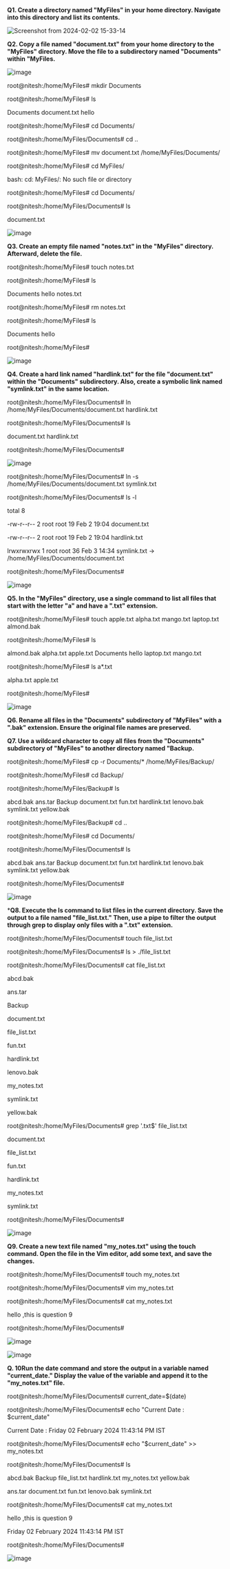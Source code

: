 **Q1. Create a directory named "MyFiles" in your home directory. Navigate into this directory and list its contents.**

![Screenshot from 2024-02-02 15-33-14](https://github.com/gitnitesh1995/Linux-Assignment-4/assets/61899084/1a964d38-a48b-49f2-870b-34cf50e4b7a5)

**Q2. Copy a file named "document.txt" from your home directory to the "MyFiles" directory. Move the file to a subdirectory named "Documents" within "MyFiles.**

![image](https://github.com/gitnitesh1995/Linux-Assignment-4/assets/61899084/949e0e9d-238b-41a9-b5cb-1844e7819b6f)

root@nitesh:/home/MyFiles# mkdir Documents

root@nitesh:/home/MyFiles# ls

Documents  document.txt  hello

root@nitesh:/home/MyFiles# cd Documents/

root@nitesh:/home/MyFiles/Documents# cd ..

root@nitesh:/home/MyFiles# mv document.txt /home/MyFiles/Documents/

root@nitesh:/home/MyFiles# cd MyFiles/

bash: cd: MyFiles/: No such file or directory

root@nitesh:/home/MyFiles# cd Documents/

root@nitesh:/home/MyFiles/Documents# ls

document.txt

![image](https://github.com/gitnitesh1995/Linux-Assignment-4/assets/61899084/87049d23-d556-43fc-aeec-3ac40612da64)

**Q3. Create an empty file named "notes.txt" in the "MyFiles" directory. Afterward, delete the file.**

root@nitesh:/home/MyFiles# touch notes.txt

root@nitesh:/home/MyFiles# ls

Documents  hello  notes.txt

root@nitesh:/home/MyFiles# rm notes.txt

root@nitesh:/home/MyFiles# ls

Documents  hello

root@nitesh:/home/MyFiles# 

![image](https://github.com/gitnitesh1995/Linux-Assignment-4/assets/61899084/ec68e50d-75eb-4e32-bbf1-85be6233dbfa)

**Q4. Create a hard link named "hardlink.txt" for the file "document.txt" within the "Documents" subdirectory. Also, create a symbolic link named "symlink.txt" in the same location.**

root@nitesh:/home/MyFiles/Documents# ln /home/MyFiles/Documents/document.txt hardlink.txt

root@nitesh:/home/MyFiles/Documents# ls

document.txt  hardlink.txt

root@nitesh:/home/MyFiles/Documents# 

![image](https://github.com/gitnitesh1995/Linux-Assignment-4/assets/61899084/ac17bcf9-58e0-466b-8398-81d4f500fb5c)

root@nitesh:/home/MyFiles/Documents# ln -s /home/MyFiles/Documents/document.txt symlink.txt

root@nitesh:/home/MyFiles/Documents# ls -l

total 8

-rw-r--r-- 2 root root 19 Feb  2 19:04 document.txt

-rw-r--r-- 2 root root 19 Feb  2 19:04 hardlink.txt

lrwxrwxrwx 1 root root 36 Feb  3 14:34 symlink.txt -> /home/MyFiles/Documents/document.txt

root@nitesh:/home/MyFiles/Documents# 

![image](https://github.com/gitnitesh1995/Linux-Assignment-4/assets/61899084/dcfd14da-fbec-43e6-aaf4-880ebc590cbf)

**Q5. In the "MyFiles" directory, use a single command to list all files that start with the letter "a" and have a ".txt" extension.**

root@nitesh:/home/MyFiles# touch apple.txt alpha.txt mango.txt laptop.txt almond.bak

root@nitesh:/home/MyFiles# ls

almond.bak  alpha.txt  apple.txt  Documents  hello  laptop.txt  mango.txt

root@nitesh:/home/MyFiles# ls a*.txt 

alpha.txt  apple.txt

root@nitesh:/home/MyFiles# 

![image](https://github.com/gitnitesh1995/Linux-Assignment-4/assets/61899084/36c96388-cc07-408d-a882-8decb6081c26)

**Q6. Rename all files in the "Documents" subdirectory of "MyFiles" with a ".bak" extension. Ensure the original file names are preserved.**

**Q7. Use a wildcard character to copy all files from the "Documents" subdirectory of "MyFiles" to another directory named "Backup.**

root@nitesh:/home/MyFiles# cp -r Documents/* /home/MyFiles/Backup/

root@nitesh:/home/MyFiles# cd Backup/

root@nitesh:/home/MyFiles/Backup# ls

abcd.bak  ans.tar  Backup  document.txt  fun.txt  hardlink.txt  lenovo.bak  symlink.txt  yellow.bak

root@nitesh:/home/MyFiles/Backup# cd ..

root@nitesh:/home/MyFiles# cd Documents/

root@nitesh:/home/MyFiles/Documents# ls

abcd.bak  ans.tar  Backup  document.txt  fun.txt  hardlink.txt  lenovo.bak  symlink.txt  yellow.bak

root@nitesh:/home/MyFiles/Documents# 

![image](https://github.com/gitnitesh1995/Linux-Assignment-4/assets/61899084/e662e10f-5390-49de-ba4c-4f061b933392)

***Q8. Execute the ls command to list files in the current directory. Save the output to a file named "file_list.txt." Then, use a pipe to filter the output through grep to display only files with a ".txt" extension.**

root@nitesh:/home/MyFiles/Documents# touch file_list.txt

root@nitesh:/home/MyFiles/Documents# ls > ./file_list.txt

root@nitesh:/home/MyFiles/Documents# cat file_list.txt 

abcd.bak

ans.tar

Backup

document.txt

file_list.txt

fun.txt

hardlink.txt

lenovo.bak

my_notes.txt

symlink.txt

yellow.bak

root@nitesh:/home/MyFiles/Documents# grep '\.txt$' file_list.txt

document.txt

file_list.txt

fun.txt

hardlink.txt

my_notes.txt

symlink.txt

root@nitesh:/home/MyFiles/Documents# 

![image](https://github.com/gitnitesh1995/Linux-Assignment-4/assets/61899084/5ed3fff7-9424-4e20-b542-5e723e07777e)

**Q9. Create a new text file named "my_notes.txt" using the touch command. Open the file in the Vim editor, add some text, and save the changes.**

root@nitesh:/home/MyFiles/Documents# touch my_notes.txt

root@nitesh:/home/MyFiles/Documents# vim my_notes.txt 

root@nitesh:/home/MyFiles/Documents# cat my_notes.txt 

hello ,this is question 9

root@nitesh:/home/MyFiles/Documents# 

![image](https://github.com/gitnitesh1995/Linux-Assignment-4/assets/61899084/a1495fae-92fe-469d-adce-71d03064e958)

![image](https://github.com/gitnitesh1995/Linux-Assignment-4/assets/61899084/f3449e0a-c440-4e9b-b695-86ae76494fa0)

**Q. 10Run the date command and store the output in a variable named "current_date." Display the value of the variable and append it to the "my_notes.txt" file.**

root@nitesh:/home/MyFiles/Documents# current_date=$(date)

root@nitesh:/home/MyFiles/Documents# echo "Current Date : $current_date"

Current Date : Friday 02 February 2024 11:43:14 PM IST

root@nitesh:/home/MyFiles/Documents# echo "$current_date" >> my_notes.txt

root@nitesh:/home/MyFiles/Documents# ls

abcd.bak  Backup        file_list.txt  hardlink.txt  my_notes.txt  yellow.bak

ans.tar   document.txt  fun.txt        lenovo.bak    symlink.txt

root@nitesh:/home/MyFiles/Documents# cat my_notes.txt 

hello ,this is question 9

Friday 02 February 2024 11:43:14 PM IST

root@nitesh:/home/MyFiles/Documents# 

![image](https://github.com/gitnitesh1995/Linux-Assignment-4/assets/61899084/0618e05d-8e5f-4c65-a78d-9daf388511d0)


